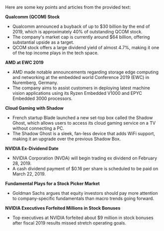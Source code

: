 Here are some key points and articles from the provided text:

**Qualcomm (QCOM) Stock**

* Qualcomm announced a buyback of up to $30 billion by the end of 2019, which is approximately 40% of outstanding QCOM stock.
* The company's market cap is currently around $64 billion, offering substantial upside as a target.
* QCOM stock offers a large dividend yield of almost 4.7%, making it one of the top income plays in the tech space.

**AMD at EWC 2019**

* AMD made notable announcements regarding storage edge computing and networking at the embedded world Conference 2019 (EWC) in Nuremberg, Germany.
* The company aims to assist customers in deploying latest machine vision applications using its Ryzen Embedded V1000 and EPYC Embedded 3000 processors.

**Cloud Gaming with Shadow**

* French startup Blade launched a new set-top box called the Shadow Ghost, which allows users to access its cloud gaming service on a TV without connecting a PC.
* The Shadow Ghost is a sleek, fan-less device that adds WiFi support, making it an upgrade over the previous Shadow Box.

**NVIDIA Ex-Dividend Date**

* NVIDIA Corporation (NVDA) will begin trading ex dividend on February 28, 2019.
* A cash dividend payment of $0.16 per share is scheduled to be paid on March 22, 2019.

**Fundamental Plays for a Stock Picker Market**

* Goldman Sachs argues that equity investors should pay more attention to company-specific fundamentals than macro trends going forward.

**NVIDIA Executives Forfeited Millions in Stock Bonuses**

* Top executives at NVIDIA forfeited about $9 million in stock bonuses after fiscal 2019 results missed stretch operating goals.